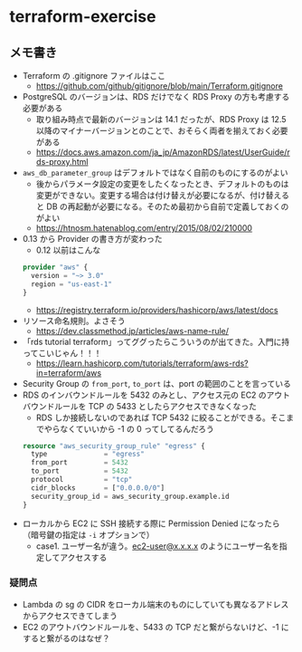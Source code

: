 # terraform-exercise

## メモ書き
* Terraform の .gitignore ファイルはここ
    * https://github.com/github/gitignore/blob/main/Terraform.gitignore
* PostgreSQL のバージョンは、RDS だけでなく RDS Proxy の方も考慮する必要がある
    * 取り組み時点で最新のバージョンは 14.1 だったが、RDS Proxy は 12.5 以降のマイナーバージョンとのことで、おそらく両者を揃えておく必要がある
    * https://docs.aws.amazon.com/ja_jp/AmazonRDS/latest/UserGuide/rds-proxy.html
* `aws_db_parameter_group` はデフォルトではなく自前のものにするのがよい
    * 後からパラメータ設定の変更をしたくなったとき、デフォルトのものは変更ができない。変更する場合は付け替えが必要になるが、付け替えると DB の再起動が必要になる。そのため最初から自前で定義しておくのがよい
    * https://htnosm.hatenablog.com/entry/2015/08/02/210000
* 0.13 から Provider の書き方が変わった
    * 0.12 以前はこんな
    ```tf
    provider "aws" {
      version = "~> 3.0"
      region = "us-east-1"
    }
    ```
    * https://registry.terraform.io/providers/hashicorp/aws/latest/docs
* リソース命名規則。よさそう
    * https://dev.classmethod.jp/articles/aws-name-rule/
* 「rds tutorial terraform」ってググったらこういうのが出てきた。入門に持ってこいじゃん！！！
    * https://learn.hashicorp.com/tutorials/terraform/aws-rds?in=terraform/aws
* Security Group の `from_port`, `to_port` は、port の範囲のことを言っている
* RDS のインバウンドルールを 5432 のみとし、アクセス元の EC2 のアウトバウンドルールを TCP の 5433 としたらアクセスできなくなった
    * RDS しか接続しないのであれば TCP 5432 に絞ることができる。そこまでやらなくていいから -1 の 0 ってしてるんだろう
    ```tf
    resource "aws_security_group_rule" "egress" {
      type              = "egress"
      from_port         = 5432
      to_port           = 5432
      protocol          = "tcp"
      cidr_blocks       = ["0.0.0.0/0"]
      security_group_id = aws_security_group.example.id
    }
    ```
* ローカルから EC2 に SSH 接続する際に Permission Denied になったら（暗号鍵の指定は `-i` オプションで）
    * case1. ユーザー名が違う。ec2-user@x.x.x.x のようにユーザー名を指定してアクセスする

### 疑問点
* Lambda の sg の CIDR をローカル端末のものにしていても異なるアドレスからアクセスできてしまう
* EC2 のアウトバウンドルールを、5433 の TCP だと繋がらないけど、-1 にすると繋がるのはなぜ？
